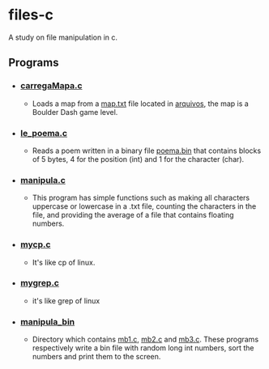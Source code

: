 # files-c
A study on file manipulation in c.

## Programs

- ### [carregaMapa.c](carregaMapa.c)
   - Loads a map from a [map.txt](arquivos/map.txt) file located in [arquivos](arquivos), the map is a Boulder Dash game level.
- ### [le_poema.c](le_poema.c)
   - Reads a poem written in a binary file [poema.bin](arquivos/poema.bin) that contains blocks of 5 bytes, 4 for the position 
   (int) and 1 for the character (char).
   
- ### [manipula.c](manipula.c)
   - This program has simple functions such as making all characters uppercase or lowercase in a .txt file, counting the 
   characters in the file, and providing the average of a file that contains floating numbers.
   
- ### [mycp.c](mycp.c)
   - It's like cp of linux.
   
- ### [mygrep.c](mygrep.c)
   - it's like grep of linux
   
- ### [manipula_bin](manipula_bin)
   - Directory which contains [mb1.c](manipula_bin/mb1.c), [mb2.c](manipula_bin/mb2.c) and [mb3.c](manipula_bin/mb3.c). 
   These programs respectively write a bin file with random long int numbers, sort the numbers and print them to the screen.
